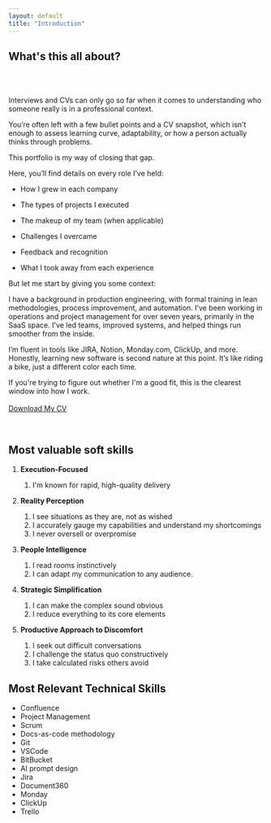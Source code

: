 ```yaml
---
layout: default
title: "Introduction"
---
```



## What's this all about?
<br>
<br>

Interviews and CVs can only go so far when it comes to understanding who someone really is in a professional context.

You’re often left with a few bullet points and a CV snapshot, which isn’t enough to assess learning curve, adaptability, or how a person actually thinks through problems.


This portfolio is my way of closing that gap.


Here, you’ll find details on every role I’ve held:

- How I grew in each company

- The types of projects I executed

- The makeup of my team (when applicable)

- Challenges I overcame

- Feedback and recognition

- What I took away from each experience


But let me start by giving you some context:

I have a background in production engineering, with formal training in lean methodologies, process improvement, and automation. I’ve been working in operations and project management for over seven years, primarily in the SaaS space. I've led teams, improved systems, and helped things run smoother from the inside.

I’m fluent in tools like JIRA, Notion, Monday.com, ClickUp, and more. Honestly, learning new software is second nature at this point. It’s like riding a bike, just a different color each time.

If you're trying to figure out whether I'm a good fit, this is the clearest window into how I work. 
<br>
<br>
<a href="/docs/ana_fletcher_galeano.pdf" download class="download-button">Download My CV</a>

<br>

## Most valuable soft skills

1. **Execution-Focused**
   1. I'm known for rapid, high-quality delivery

2. **Reality Perception**
   1. I see situations as they are, not as wished
   2. I accurately gauge my capabilities and understand my shortcomings
   3. I never oversell or overpromise


3. **People Intelligence**
   1. I read rooms instinctively
   2. I can adapt my communication to any audience.


4. **Strategic Simplification**
   1. I can make the complex sound obvious
   2. I reduce everything to its core elements


5. **Productive Approach to Discomfort**
   1. I seek out difficult conversations
   2. I challenge the status quo constructively
   3. I take calculated risks others avoid


## Most Relevant Technical Skills

- Confluence
- Project Management
- Scrum
- Docs-as-code methodology
- Git
- VSCode
- BitBucket
- AI prompt design
- Jira
- Document360
- Monday
- ClickUp
- Trello
